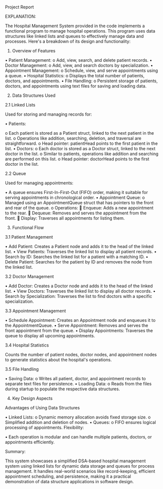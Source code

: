 Project Report

EXPLANATION:

The Hospital Management System provided in the code implements a functional program to manage hospital operations. This program uses data structures like linked lists and queues to effectively manage data and processes. Here's a breakdown of its design and functionality:

1.	 Overview of Features

•	Patient Management:
o	Add, view, search, and delete patient records.
•	Doctor Management:
o	Add, view, and search doctors by specialization.
•	Appointment Management:
o	Schedule, view, and serve appointments using a queue.
•	Hospital Statistics:
o	Displays the total number of patients, doctors, and appointments.
•	File Handling:
o	Persistent storage of patients, doctors, and appointments using text files for saving and loading data.

2.	 Data Structures Used

2.1	Linked Lists

Used for storing and managing records for:

•	Patients:
 
o	Each patient is stored as a Patient struct, linked to the next patient in the list.
o	Operations like addition, searching, deletion, and traversal are straightforward.
o	Head pointer: patientHead points to the first patient in the list.
•	Doctors:
o	Each doctor is stored as a Doctor struct, linked to the next doctor in the list.
o	Similar to patients, operations like addition and searching are performed on this list.
o	Head pointer: doctorHead points to the first doctor in the list.

2.2	Queue

Used for managing appointments:

•	A queue ensures First-In-First-Out (FIFO) order, making it suitable for serving appointments in chronological order.
•	Appointment Queue:
o	Managed using an AppointmentQueue struct that has pointers to the front and rear of the queue.
o	Operations:
	Enqueue: Adds a new appointment to the rear.
	Dequeue: Removes and serves the appointment from the front.
	Display: Traverses all appointments for listing them.

3.	 Functional Flow

3.1	Patient Management

•	Add Patient: Creates a Patient node and adds it to the head of the linked list.
•	View Patients: Traverses the linked list to display all patient records.
•	Search by ID: Searches the linked list for a patient with a matching ID.
•	Delete Patient: Searches for the patient by ID and removes the node from the linked list.

3.2	Doctor Management

•	Add Doctor: Creates a Doctor node and adds it to the head of the linked list.
•	View Doctors: Traverses the linked list to display all doctor records.
•	Search by Specialization: Traverses the list to find doctors with a specific specialization.

3.3	Appointment Management

•	Schedule Appointment: Creates an Appointment node and enqueues it to the AppointmentQueue.
•	Serve Appointment: Removes and serves the front appointment from the queue.
•	Display Appointments: Traverses the queue to display all upcoming appointments.
 
3.4	Hospital Statistics

Counts the number of patient nodes, doctor nodes, and appointment nodes to generate statistics about the hospital's operations.

3.5	File Handling

•	Saving Data:
o	Writes all patient, doctor, and appointment records to separate text files for persistence.
•	Loading Data:
o	Reads from the files during startup to populate the respective data structures.

4.	 Key Design Aspects

Advantages of Using Data Structures

•	Linked Lists:
o	Dynamic memory allocation avoids fixed storage size.
o	Simplified addition and deletion of nodes.
•	Queues:
o	FIFO ensures logical processing of appointments.
Flexibility:

•	Each operation is modular and can handle multiple patients, doctors, or appointments efficiently.

Summary:

This system showcases a simplified DSA-based hospital management system using linked lists for dynamic data storage and queues for process management. It handles real-world scenarios like record-keeping, efficient appointment scheduling, and persistence, making it a practical demonstration of data structure applications in software design.

